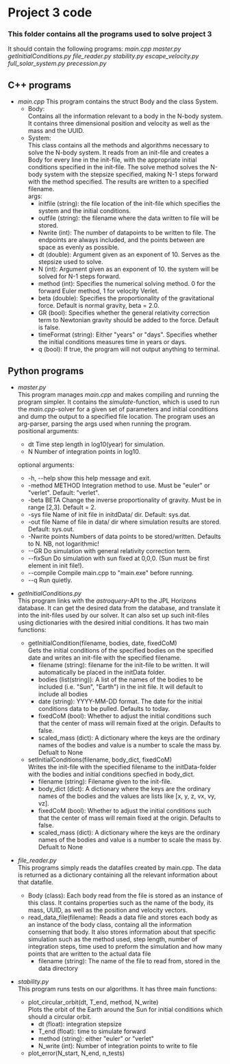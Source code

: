 # Project 3 code
### This folder contains all the programs used to solve project 3
It should contain the following programs:
*main.cpp*
*master.py*
*getInitialConditions.py*
*file_reader.py*
*stability.py*
*escape_velocity.py*
*full_solar_system.py*
*precession.py*

## C++ programs
- *main.cpp*
This program contains the struct Body and the class System.
  * Body:  
    Contains all the information relevant to a body in the
    N-body system. It contains three dimensional position and
    velocity as well as the mass and the UUID.
  * System:  
    This class contains all the methods and algorithms necessary to
    solve the N-body system. It reads from an init-file and creates
    a Body for every line in the init-file, with the appropriate
    initial conditions specified in the init-file. The solve method
    solves the N-body system with the stepsize specified, making
    N-1 steps forward with the method specified. The results are
    written to a specified filename.  
args:  
    * initfile (string): the file location of the init-file which
    specifies the system and the initial conditions.  
    * outfile (string): the filename where the data written to file
    will be stored.  
    * Nwrite (int): The number of datapoints to be written to file.
    The endpoints are always included, and the points between are
    space as evenly as possible.  
    * dt (double): Argument given as an exponent of 10. Serves as the
    stepsize used to solve.  
    * N (int): Argument given as an exponent of 10. the system will be
    solved for N-1 steps forward.  
    * method (int): Specifies the numerical solving method. 0 for the
    forward Euler method, 1 for velocity Verlet.  
    * beta (double): Specifies the proportionality of the gravitational
    force. Default is normal gravity, beta = 2.0.  
    * GR (bool): Specifies whether the general relativity correction term
    to Newtonian gravity should be added to the force. Default is false.  
    * timeFormat (string): Either "years" or "days". Specifies whether the
    initial conditions measures time in years or days.  
    * q (bool): If true, the program will not output anything to terminal.

## Python programs
- *master.py*  
This program manages *main.cpp* and makes compiling and running the program simpler.
It contains the *simulate*-function, which is used to run the *main.cpp*-solver for a
given set of parameters and initial conditions and dump the output to a specified file
location. The program uses an arg-parser, parsing the args used when running the program.  
  positional arguments:
  * dt              Time step length in log10(year) for simulation.
  * N               Number of integration points in log10.

  optional arguments:
  * -h, --help      show this help message and exit.
  * -method METHOD  Integration method to use. Must be "euler" or "verlet". Default: "verlet".
  * -beta BETA      Change the inverse proportionality of gravity. Must be in range [2,3]. Default = 2.
  * -sys file       Name of init file in initdData/ dir. Default: sys.dat.
  * -out file       Name of file in data/ dir where simulation results are stored. Default: sys.out.
  * -Nwrite points  Numbers of data points to be stored/written. Defaults to N. NB, not logarithmic!
  * --GR            Do simulation with general relativity correction term.
  * --fixSun        Do simulation with sun fixed at 0,0,0. (Sun must be first element in init file!).
  * --compile       Compile main.cpp to "main.exe" before running.
  * --q             Run quietly.

- *getInitialConditions.py*  
This program links with the *astroquery*-API to the JPL Horizons database. It can
get the desired data from the database, and translate it into the init-files used
by our solver. It can also set up such init-files using dictionaries with the
desired initial conditions. It has two main functions:
  * getInitialCondition(filename, bodies, date, fixedCoM)  
  Gets the initial conditions of the specified bodies on the specified date and writes
  an init-file with the specified filename.
    * filename (string): filename for the init-file to be written. It will automatically
    be placed in the initData folder.
    * bodies (list(string)): A list of the names of the bodies to be included 
    (i.e. "Sun", "Earth") in the init file. It will default to include all bodies
    * date (string): YYYY-MM-DD format. The date for the initial conditions data to
    be pulled. Defaults to today.
    * fixedCoM (bool): Whether to adjust the initial conditions such that the center
    of mass will remain fixed at the origin. Defaults to false.
    * scaled_mass (dict): A dictionary where the keys are the ordinary names of the bodies and value is 
    a number to scale the mass by. Defualt to None 
  * setInitialConditions(filename, body_dict, fixedCoM)  
  Writes the init-file with the specified filename to the initData-folder with the bodies
  and initial conditions specfied in body_dict.
    * filename (string): Filename given to the init-file.
    * body_dict (dict): A dictionary where the keys are the ordinary names of the bodies
    and the values are lists like [x, y, z, vx, vy, vz].
    * fixedCoM (bool): Whether to adjust the initial conditions such that the center
    of mass will remain fixed at the origin. Defaults to false.
    * scaled_mass (dict): A dictionary where the keys are the ordinary names of the bodies and value is 
    a number to scale the mass by. Defualt to None 
    
- *file_reader.py*  
This programs simply reads the datafiles created by main.cpp. The data is returned as a dictionary containing all 
the relevant information about that datafile. 
   * Body (class): Each body read from the file is stored as an instance of this class. It contains properties such as the name of the body,
   its mass, UUID, as well as the position  and velocity vectors.
   * read_data_file(filename):
   Reads a data file and stores each body as an instance of the body class, containg all the information conserning that body. 
   It also stores information about that specific simulation such as the method used, step length, number of integration steps,
   time used to preform the simulation and how many points that are written to the actual data file
     * filename (string): The name of the file to read from, stored in the data directory
  

- *stability.py*  
This program runs tests on our algorithms. It has three main functions:  
  * plot_circular_orbit(dt, T_end, method, N_write)  
  Plots the orbit of the Earth around the Sun for initial conditions which should
  a circular orbit.
    * dt (float): integration stepsize
    * T_end (float): time to simulate forward
    * method (string): either "euler" or "verlet"
    * N_write (int): Number of integration points to write to file
  * plot_error(N_start, N_end, n_tests)  
